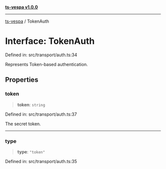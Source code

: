 [**ts-vespa v1.0.0**](../README.md)

***

[ts-vespa](../README.md) / TokenAuth

# Interface: TokenAuth

Defined in: src/transport/auth.ts:34

Represents Token-based authentication.

## Properties

### token

> **token**: `string`

Defined in: src/transport/auth.ts:37

The secret token.

***

### type

> **type**: `"token"`

Defined in: src/transport/auth.ts:35
